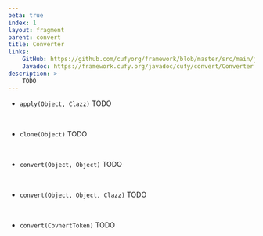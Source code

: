 ```yaml
---
beta: true
index: 1
layout: fragment
parent: convert
title: Converter
links:
    GitHub: https://github.com/cufyorg/framework/blob/master/src/main/java/cufy/convert/Converter.java
    Javadoc: https://framework.cufy.org/javadoc/cufy/convert/Converter.html
description: >-
    TODO
---
```


- `apply(Object, Clazz)` TODO
<br>

- `clone(Object)` TODO
<br>

- `convert(Object, Object)` TODO
<br>

- `convert(Object, Object, Clazz)` TODO
<br>

- `convert(CovnertToken)` TODO